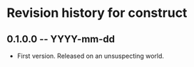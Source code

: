 # Revision history for construct

## 0.1.0.0 -- YYYY-mm-dd

* First version. Released on an unsuspecting world.
